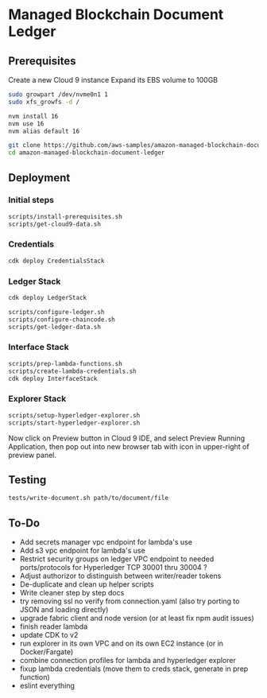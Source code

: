 # Managed Blockchain Document Ledger


## Prerequisites

Create a new Cloud 9 instance
Expand its EBS volume to 100GB

```bash
sudo growpart /dev/nvme0n1 1
sudo xfs_growfs -d /
```

```bash
nvm install 16
nvm use 16
nvm alias default 16
```

```bash
git clone https://github.com/aws-samples/amazon-managed-blockchain-document-ledger
cd amazon-managed-blockchain-document-ledger
```


## Deployment

### Initial steps

```bash
scripts/install-prerequisites.sh
scripts/get-cloud9-data.sh
```

### Credentials

```bash
cdk deploy CredentialsStack
```

### Ledger Stack

```bash
cdk deploy LedgerStack
```

```bash
scripts/configure-ledger.sh
scripts/configure-chaincode.sh
scripts/get-ledger-data.sh
```

### Interface Stack

```bash
scripts/prep-lambda-functions.sh
scripts/create-lambda-credentials.sh
cdk deploy InterfaceStack
```

### Explorer Stack

```bash
scripts/setup-hyperledger-explorer.sh
scripts/start-hyperledger-explorer.sh
```

Now click on Preview button in Cloud 9 IDE, and select Preview Running Application,
then pop out into new browser tab with icon in upper-right of preview panel.


## Testing

```bash
tests/write-document.sh path/to/document/file
```


## To-Do

*  Add secrets manager vpc endpoint for lambda's use
*  Add s3 vpc endpoint for lambda's use
*  Restrict security groups on ledger VPC endpoint to needed ports/protocols for Hyperledger TCP 30001 thru 30004 ?
*  Adjust authorizor to distinguish between writer/reader tokens
*  De-duplicate and clean up helper scripts
*  Write cleaner step by step docs
*  try removing ssl no verify from connection.yaml (also try porting to JSON and loading directly)
*  upgrade fabric client and node version (or at least fix npm audit issues)
*  finish reader lambda
*  update CDK to v2
*  run explorer in its own VPC and on its own EC2 instance (or in Docker/Fargate)
*  combine connection profiles for lambda and hyperledger explorer
*  fixup lambda credentials (move them to creds stack, generate in prep function)
*  eslint everything
